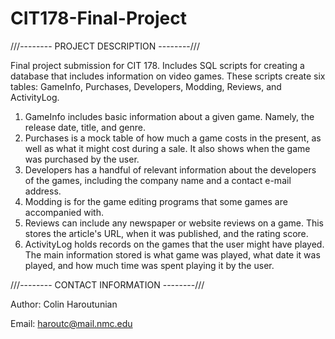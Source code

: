 # CIT178-Final-Project
///-------- PROJECT DESCRIPTION --------///

Final project submission for CIT 178. Includes SQL scripts for creating a database that includes information on video games.
These scripts create six tables: GameInfo, Purchases, Developers, Modding, Reviews, and ActivityLog.
1) GameInfo includes basic information about a given game. Namely, the release date, title, and genre.
2) Purchases is a mock table of how much a game costs in the present, as well as what it might cost during a sale. It also shows when the game was purchased by the user.
3) Developers has a handful of relevant information about the developers of the games, including the company name and a contact e-mail address.
4) Modding is for the game editing programs that some games are accompanied with.
5) Reviews can include any newspaper or website reviews on a game. This stores the article's URL, when it was published, and the rating score.
6) ActivityLog holds records on the games that the user might have played. The main information stored is what game was played, what date it was played, and how much time was spent playing it by the user.


///-------- CONTACT INFORMATION --------///

Author: Colin Haroutunian

Email:  haroutc@mail.nmc.edu
